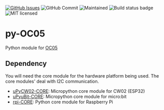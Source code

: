 [![GitHub Issues](https://img.shields.io/github/issues/xinabox/py-OC05.svg)](https://github.com/xinabox/py-OC05/issues) 
![GitHub Commit](https://img.shields.io/github/last-commit/xinabox/py-OC05) 
![Maintained](https://img.shields.io/maintenance/yes/2020) 
![Build status badge](https://github.com/xinabox/py-OC05/workflows/Python/badge.svg)
![MIT licensed](https://img.shields.io/badge/license-MIT-blue.svg)
# py-OC05
Python module for [OC05](https://xinabox.cc/products/oc05)

## Dependency
You will need the core module for the hardware platform being used. The core modules' deal with I2C communication.
* [uPyCW02-CORE](https://github.com/xinabox/uPyCW02-CORE): Micropython core module for CW02 (ESP32)
* [uPyuBit-CORE](https://github.com/xinabox/uPyuBit-CORE): Micropython core module for micro:bit
* [rpi-CORE](https://github.com/xinabox/rpi-CORE): Python core module for Raspberry Pi
